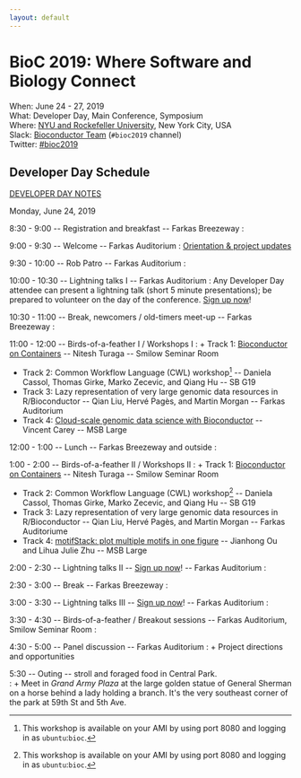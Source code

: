 ```yaml
---
layout: default
---
```

# BioC 2019: Where Software and Biology Connect

When: June 24 - 27, 2019<br />
What: Developer Day, Main Conference, Symposium<br />
Where: [NYU and Rockefeller University][venue], New York City, USA<br />
Slack: [Bioconductor Team][] (`#bioc2019` channel)<br />
Twitter: [#bioc2019][tweet]<br />

[tweet]: https://twitter.com/hashtag/bioc2019?f=tweets
[venue]: ./travel-accommodations
[Bioconductor Team]: https://bioc-community.herokuapp.com/

## Developer Day Schedule

[DEVELOPER DAY NOTES][]

Monday, June 24, 2019

8:30 - 9:00 -- Registration and breakfast -- Farkas Breezeway
: 
 
9:00 - 9:30 -- Welcome -- Farkas Auditorium
: [Orientation & project updates][1]
 
9:30 - 10:00 -- Rob Patro -- Farkas Auditorium
:  
 
10:00 - 10:30 -- Lightning talks I -- Farkas Auditorium
: Any Developer Day attendee can present a lightning talk (short 5
  minute presentations); be prepared to volunteer on the day of the
  conference. [Sign up now][]!
 
10:30 - 11:00 -- Break, newcomers / old-timers meet-up -- Farkas Breezeway
:  
 
11:00 - 12:00 -- Birds-of-a-feather I / Workshops I
: + Track 1: [Bioconductor on Containers](http://biocworkshops2019.bioconductor.org.s3-website-us-east-1.amazonaws.com/page/BioconductorOnContainers__Bioconductor_Containers_Workshop/) -- Nitesh Turaga --  Smilow Seminar Room
  + Track 2: Common Workflow Language (CWL) workshop[^port8080] -- Daniela
    Cassol, Thomas Girke, Marko Zecevic, and Qiang Hu -- SB G19
  + Track 3: Lazy representation of very large genomic data resources
    in R/Bioconductor -- Qian Liu, Herv&eacute; Pag&egrave;s, and
    Martin Morgan -- Farkas Auditorium
  + Track 4: [Cloud-scale genomic data science with Bioconductor](http://biocworkshops2019.bioconductor.org.s3-website-us-east-1.amazonaws.com/page/BiocCloudws__cloudScale2019/) --
    Vincent Carey --  MSB Large
 
12:00 - 1:00 -- Lunch -- Farkas Breezeway and outside
:  
 
1:00 - 2:00 -- Birds-of-a-feather II / Workshops II
: + Track 1: [Bioconductor on Containers](http://biocworkshops2019.bioconductor.org.s3-website-us-east-1.amazonaws.com/page/BioconductorOnContainers__Bioconductor_Containers_Workshop/) -- Nitesh Turaga -- Smilow Seminar Room
  + Track 2: Common Workflow Language (CWL) workshop[^port8080] -- Daniela
    Cassol, Thomas Girke, Marko Zecevic, and Qiang Hu -- SB G19
  + Track 3: Lazy representation of very large genomic data resources
    in R/Bioconductor -- Qian Liu, Herv&eacute; Pag&egrave;s, and
    Martin Morgan -- Farkas Auditoriume
  + Track 4: [motifStack: plot multiple motifs in one figure](http://biocworkshops2019.bioconductor.org.s3-website-us-east-1.amazonaws.com/page/motifStackWorkshop__motifStackWorkshop/) --
    Jianhong Ou and Lihua Julie Zhu -- MSB Large
 
[^port8080]: This workshop is available on your AMI by using port 8080 and logging in as `ubuntu`:`bioc`.

2:00 - 2:30 -- Lightning talks II -- [Sign up now][]! -- Farkas Auditorium
:  
 
2:30 - 3:00 -- Break -- Farkas Breezeway
:  
 
3:00 - 3:30 -- Lightning talks III  -- [Sign up now][]! -- Farkas Auditorium
:  
 
3:30 - 4:30 -- Birds-of-a-feather / Breakout sessions -- Farkas Auditorium, Smilow Seminar Room
:  
 
4:30 - 5:00 -- Panel discussion -- Farkas Auditorium
: + Project directions and opportunities
 
5:30 -- Outing -- stroll and foraged food in Central Park.  
: + Meet in *Grand Army Plaza* at the large golden statue of General
Sherman on a horse behind a lady holding a branch. It's the very
southeast corner of the park at 59th St and 5th Ave.
 
[DEVELOPER DAY NOTES]: https://docs.google.com/document/d/1GQFxNRLsO6_2LQjeyXAkWZpkKlFL2_xfo1LbKoBOwzk/edit?usp=sharing
[Sign up now]: https://forms.gle/1k9eD1ahQnjvew8B7
[1]: https://docs.google.com/presentation/d/1S_e9g5OfpJK51TxiUWTKbqomutCsUJ2qgmio_g_qN-E/edit?usp=sharing
